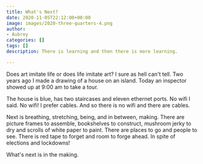 ```yaml
---
title: What's Next?
date: 2020-11-05T22:12:00+00:00
image: images/2020-three-quarters-4.png
author:
- Aubrey
categories: []
tags: []
description: There is learning and then there is more learning.

---
```

Does art imitate life or does life imitate art? I sure as hell can't tell. Two years ago I made a drawing of a house on an island. Today an inspector showed up at 9:00 am to take a tour. 

The house is blue, has two staircases and eleven ethernet ports. No wifi I said. No wifi! I prefer cables. And so there is no wifi and there are cables.

Next is breathing, stretching, being, and in between, making. There are picture frames to assemble, bookshelves to construct, mushroom jerky to dry and scrolls of white paper to paint. There are places to go and people to see. There is red tape to forget and room to forge ahead. In spite of elections and lockdowns!

What's next is in the making.